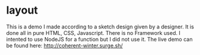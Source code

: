 # layout
This is a demo I made according to a sketch design given by a designer. It is done all in pure HTML, CSS, Javascript. 
There is no Framework used. I intented to use NodeJS for a function but I did not use it.
The live demo can be found here: http://coherent-winter.surge.sh/
